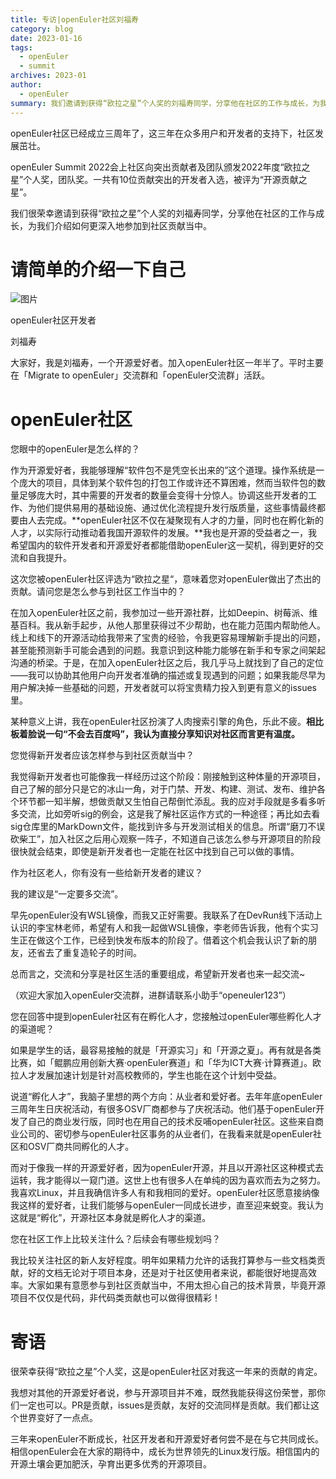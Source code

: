 ```yaml
---
title: 专访|openEuler社区刘福寿
category: blog
date: 2023-01-16
tags:
  - openEuler
  - summit
archives: 2023-01
author:
  - openEuler
summary: 我们邀请到获得“欧拉之星”个人奖的刘福寿同学，分享他在社区的工作与成长，为我们介绍如何更深入地参加到社区贡献当中。
---
```



openEuler社区已经成立三周年了，这三年在众多用户和开发者的支持下，社区发展茁壮。

openEuler Summit
2022会上社区向突出贡献者及团队颁发2022年度“欧拉之星”个人奖，团队奖。一共有10位贡献突出的开发者入选，被评为“开源贡献之星”。

我们很荣幸邀请到获得“欧拉之星”个人奖的刘福寿同学，分享他在社区的工作与成长，为我们介绍如何更深入地参加到社区贡献当中。

请简单的介绍一下自己
====================

![图片](./liufushou/media/image1.jpeg)

openEuler社区开发者

刘福寿

大家好，我是刘福寿，一个开源爱好者。加入openEuler社区一年半了。平时主要在「Migrate
to openEuler」交流群和「openEuler交流群」活跃。

openEuler社区
=============

<p style="color:var(--o-color-brand1)">您眼中的openEuler是怎么样的？</p>

作为开源爱好者，我能够理解“软件包不是凭空长出来的”这个道理。操作系统是一个庞大的项目，具体到某个软件包的打包工作或许还不算困难，然而当软件包的数量足够庞大时，其中需要的开发者的数量会变得十分惊人。协调这些开发者的工作、为他们提供易用的基础设施、通过优化流程提升发行版质量，这些事情最终都要由人去完成。**openEuler社区不仅在凝聚现有人才的力量，同时也在孵化新的人才，以实际行动推动着我国开源软件的发展。**我也是开源的受益者之一，我希望国内的软件开发者和开源爱好者都能借助openEuler这一契机，得到更好的交流和自我提升。

<p style="color:var(--o-color-brand1)">这次您被openEuler社区评选为“欧拉之星“，意味着您对openEuler做出了杰出的贡献。请问您是怎么参与到社区工作当中的？</p>

在加入openEuler社区之前，我参加过一些开源社群，比如Deepin、树莓派、维基百科。我从新手起步，从他人那里获得过不少帮助，也在能力范围内帮助他人。线上和线下的开源活动给我带来了宝贵的经验，令我更容易理解新手提出的问题，甚至能预测新手可能会遇到的问题。我意识到这种能力能够在新手和专家之间架起沟通的桥梁。于是，在加入openEuler社区之后，我几乎马上就找到了自己的定位——我可以协助其他用户向开发者准确的描述或复现遇到的问题；如果我能尽早为用户解决掉一些基础的问题，开发者就可以将宝贵精力投入到更有意义的issues里。

某种意义上讲，我在openEuler社区扮演了人肉搜索引擎的角色，乐此不疲。**相比板着脸说一句“不会去百度吗”，我认为直接分享知识对社区而言更有温度。**

<p style="color:var(--o-color-brand1)">您觉得新开发者应该怎样参与到社区贡献当中？</p>

我觉得新开发者也可能像我一样经历过这个阶段：刚接触到这种体量的开源项目，自己了解的部分只是它的冰山一角，对于门禁、开发、构建、测试、发布、维护各个环节都一知半解，想做贡献又生怕自己帮倒忙添乱。我的应对手段就是多看多听多交流，比如旁听sig的例会，这是我了解社区运作方式的一种途径；再比如去看sig仓库里的MarkDown文件，能找到许多与开发测试相关的信息。所谓“磨刀不误砍柴工”，加入社区之后用心观察一阵子，不知道自己该怎么参与开源项目的阶段很快就会结束，即使是新开发者也一定能在社区中找到自己可以做的事情。

<p style="color:var(--o-color-brand1)">作为社区老人，你有没有一些给新开发者的建议？</p>

我的建议是“一定要多交流”。

早先openEuler没有WSL镜像，而我又正好需要。我联系了在DevRun线下活动上认识的李宝林老师，希望有人和我一起做WSL镜像，李老师告诉我，他有个实习生正在做这个工作，已经到快发布版本的阶段了。借着这个机会我认识了新的朋友，还省去了重复造轮子的时间。

总而言之，交流和分享是社区生活的重要组成，希望新开发者也来一起交流\~

（欢迎大家加入openEuler交流群，进群请联系小助手“openeuler123”）

<p style="color:var(--o-color-brand1)">您在回答中提到openEuler社区有在孵化人才，您接触过openEuler哪些孵化人才的渠道呢？</p>

如果是学生的话，最容易接触的就是「开源实习」和「开源之夏」。再有就是各类比赛，如「鲲鹏应用创新大赛·openEuler赛道」和「华为ICT大赛·计算赛道」。欧拉人才发展加速计划是针对高校教师的，学生也能在这个计划中受益。

说道“孵化人才”，我脑子里想的两个方向：从业者和爱好者。去年年底openEuler三周年生日庆祝活动，有很多OSV厂商都参与了庆祝活动。他们基于openEuler开发了自己的商业发行版，同时也在用自己的技术反哺openEuler社区。这些来自商业公司的、密切参与openEuler社区事务的从业者们，在我看来就是openEuler社区和OSV厂商共同孵化的人才。

而对于像我一样的开源爱好者，因为openEuler开源，并且以开源社区这种模式去运转，我才能得以一窥门道。这世上也有很多人在单纯的因为喜欢而去为之努力。我喜欢Linux，并且我确信许多人有和我相同的爱好。openEuler社区愿意接纳像我这样的爱好者，让我们能够与openEuler一同成长进步，直至迎来蜕变。我认为这就是“孵化”，开源社区本身就是孵化人才的渠道。

<p style="color:var(--o-color-brand1)">您在社区工作上比较关注什么？后续会有哪些规划吗？</p>

我比较关注社区的新人友好程度。明年如果精力允许的话我打算参与一些文档类贡献，好的文档无论对于项目本身，还是对于社区使用者来说，都能很好地提高效率。大家如果有意愿参与到社区贡献当中，不用太担心自己的技术背景，毕竟开源项目不仅仅是代码，非代码类贡献也可以做得很精彩！

寄语
====

很荣幸获得“欧拉之星”个人奖，这是openEuler社区对我这一年来的贡献的肯定。

我想对其他的开源爱好者说，参与开源项目并不难，既然我能获得这份荣誉，那你们一定也可以。PR是贡献，issues是贡献，友好的交流同样是贡献。我们都让这个世界变好了一点点。

三年来openEuler不断成长，社区开发者和开源爱好者何尝不是在与它共同成长。相信openEuler会在大家的期待中，成长为世界领先的Linux发行版。相信国内的开源土壤会更加肥沃，孕育出更多优秀的开源项目。
